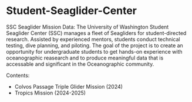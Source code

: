 # Student-Seaglider-Center
SSC Seaglider Mission Data: 
The University of Washington Student Seaglider Center (SSC) manages a fleet of Seagliders for student-directed research. Assisted by experienced mentors, students conduct technical testing, dive planning, and piloting. The goal of the project is to create an opportunity for undergraduate students to get hands-on experience with oceanographic reasearch and to produce meaningful data that is accessable and significant in the Oceanographic community. 

Contents: 
- Colvos Passage Triple Glider Mission (2024)
- Tropics Mission (2024-2025)
